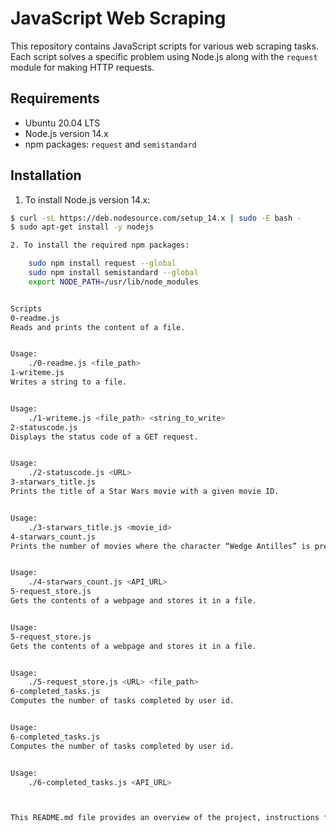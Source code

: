 # JavaScript Web Scraping

This repository contains JavaScript scripts for various web scraping tasks. Each script solves a specific problem using Node.js along with the `request` module for making HTTP requests.

## Requirements

- Ubuntu 20.04 LTS
- Node.js version 14.x
- npm packages: `request` and `semistandard`

## Installation

1. To install Node.js version 14.x:

```bash
$ curl -sL https://deb.nodesource.com/setup_14.x | sudo -E bash -
$ sudo apt-get install -y nodejs

2. To install the required npm packages:

	sudo npm install request --global
	sudo npm install semistandard --global
 	export NODE_PATH=/usr/lib/node_modules


Scripts
0-readme.js
Reads and prints the content of a file.


Usage:
	./0-readme.js <file_path>
1-writeme.js
Writes a string to a file.


Usage:
	./1-writeme.js <file_path> <string_to_write>
2-statuscode.js
Displays the status code of a GET request.


Usage:
	./2-statuscode.js <URL>
3-starwars_title.js
Prints the title of a Star Wars movie with a given movie ID.


Usage:
	./3-starwars_title.js <movie_id>
4-starwars_count.js
Prints the number of movies where the character “Wedge Antilles” is present.


Usage:
	./4-starwars_count.js <API_URL>
5-request_store.js
Gets the contents of a webpage and stores it in a file.


Usage:
5-request_store.js
Gets the contents of a webpage and stores it in a file.


Usage:
	./5-request_store.js <URL> <file_path>
6-completed_tasks.js
Computes the number of tasks completed by user id.


Usage:
6-completed_tasks.js
Computes the number of tasks completed by user id.


Usage:
	./6-completed_tasks.js <API_URL>



This README.md file provides an overview of the project, instructions for installation, and usage examples for each script. Feel free to modify and expand it according to your needs.

